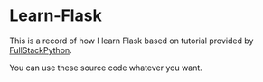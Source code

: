 # Learn-Flask

This is a record of how I learn Flask based on tutorial provided by [FullStackPython](http://www.fullstackpython.com/).

You can use these source code whatever you want.